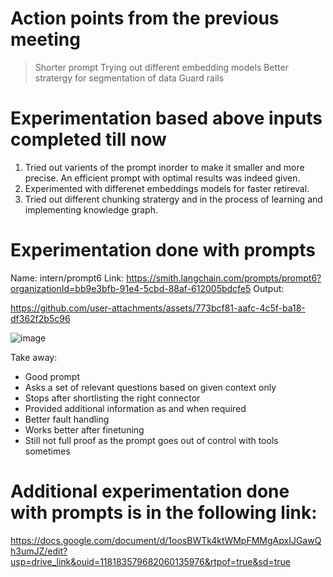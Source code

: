 # Action points from the previous meeting

> Shorter prompt
> Trying out different embedding models
> Better stratergy for segmentation of data
> Guard rails

# Experimentation based above inputs completed till now

1. Tried out varients of the prompt inorder to make it smaller and more precise. An efficient prompt with optimal results was indeed given.
2. Experimented with differenet embeddings models for faster retireval.
3. Tried out different chunking stratergy and in the process of learning and implementing knowledge graph. 

# Experimentation done with prompts

Name: intern/prompt6
Link: https://smith.langchain.com/prompts/prompt6?organizationId=bb9e3bfb-91e4-5cbd-88af-612005bdcfe5
Output: 

https://github.com/user-attachments/assets/773bcf81-aafc-4c5f-ba18-df362f2b5c96


 ![image](https://github.com/user-attachments/assets/c04bbb7f-0f5c-4854-8785-b88a28b47a0f)


Take away:
-	Good  prompt
-	Asks a set of relevant questions based on given context only
-	Stops after shortlisting the right connector
-	Provided additional information as and when required
-	Better fault handling
-	Works better after finetuning
-	Still not full proof as the prompt goes out of control with tools sometimes

# Additional experimentation done with prompts is in the following link:
https://docs.google.com/document/d/1oosBWTk4ktWMpFMMgApxIJGawQh3umJZ/edit?usp=drive_link&ouid=118183579682060135976&rtpof=true&sd=true




